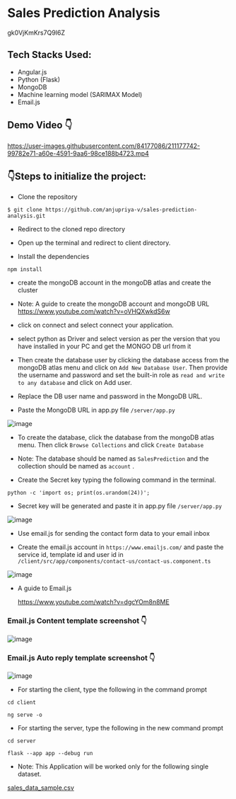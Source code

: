 # Sales Prediction Analysis
gk0VjKmKrs7Q9I6Z
## Tech Stacks Used:

- Angular.js
- Python (Flask)
- MongoDB
- Machine learning model (SARIMAX Model)
- Email.js 

## Demo Video 👇

https://user-images.githubusercontent.com/84177086/211177742-99782e71-a60e-4591-9aa6-98ce188b4723.mp4


## :point_down:Steps to initialize the project:

- Clone the repository

```
$ git clone https://github.com/anjupriya-v/sales-prediction-analysis.git
```

- Redirect to the cloned repo directory

- Open up the terminal and redirect to client directory.

- Install the dependencies

```
npm install
```

- create the mongoDB account in the mongoDB atlas and create the cluster

- Note: A guide to create the mongoDB account and mongoDB URL
  https://www.youtube.com/watch?v=oVHQXwkdS6w


- click on connect and select connect your application.

- select python as Driver and select version as per the version that you have installed in your PC and get the MONGO DB url from it

- Then create the database user by clicking the database access from the mongoDB atlas menu and click on `Add New Database User`. Then provide the username and password and set the built-in role as `read and write to any database` and click on Add user.

- Replace the DB user name and password in the MongoDB URL.

- Paste the MongoDB URL in app.py file `/server/app.py`

![image](https://user-images.githubusercontent.com/84177086/211177985-2f65f5ac-bf7a-436a-9470-e381841e6fdc.png)

- To create the database, click the database from the mongoDB atlas menu. Then click `Browse Collections` and click `Create Database`

- Note: The database should be named as `SalesPrediction` and  the collection should be named as `account` .

- Create the Secret key typing the following command in the terminal.

```
python -c 'import os; print(os.urandom(24))';
```

- Secret key will be generated and paste it in app.py file `/server/app.py`

![image](https://user-images.githubusercontent.com/84177086/211178109-65428e1a-c945-4033-b28f-87ea1ffe7f58.png)

- Use email.js for sending the contact form data to your email inbox

- Create the email.js account in `https://www.emailjs.com/` and paste the service id, template id and user id in `/client/src/app/components/contact-us/contact-us.component.ts`

![image](https://user-images.githubusercontent.com/84177086/211178227-ee5ff76c-3bd4-4408-af31-bb505fd8a228.png)

- A guide to Email.js

  https://www.youtube.com/watch?v=dgcYOm8n8ME

### Email.js Content template screenshot 👇

![image](https://user-images.githubusercontent.com/84177086/211178340-f9ddba76-db86-4405-bfef-d2a66d6043d3.png)

### Email.js Auto reply template screenshot 👇

![image](https://user-images.githubusercontent.com/84177086/211178388-403e071b-5ca8-4261-9aec-944d9193afac.png)


- For starting the client, type the following in the command prompt

```
cd client 
```
```
ng serve -o
```

- For starting the server, type the following in the new command prompt

```
cd server
```
```
flask --app app --debug run
```

- Note: This Application will be worked only for the following single dataset.

[sales_data_sample.csv](https://github.com/anjupriya-v/sales-prediction-analysis/files/10367624/sales_data_sample.csv)


